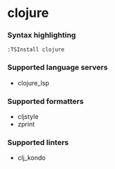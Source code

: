# clojure

### Syntax highlighting

```vim
:TSInstall clojure
```

### Supported language servers

- clojure_lsp

### Supported formatters

- cljstyle
- zprint

### Supported linters

- clj_kondo

